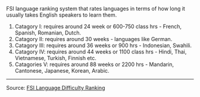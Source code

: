 FSI language ranking system that rates languages in terms of how long it usually takes English speakers to learn them. 

1. Catagory I: requires around 24 week or 600-750 class hrs - French, Spanish, Romanian, Dutch.
2. Catagory II: requires around 30 weeks - languages like German.
3. Catagory III: requires around 36 weeks or 900 hrs - Indonesian, Swahili.
4. Catagory IV: requires around 44 weeks or 1100 class hrs - Hindi, Thai, Vietnamese, Turkish, Finnish etc.
5. Catagories V: requires around 88 weeks or 2200 hrs - Mandarin, Cantonese, Japanese, Korean, Arabic.

---
Source: [FSI Language Difficulty Ranking](https://www.fsi-language-courses.org/blog/fsi-language-difficulty/) 
